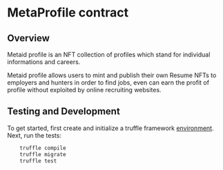 # MetaProfile contract

## Overview

Metaid profile is an NFT collection of profiles which stand for individual informations and careers.

Metaid profile allows users to mint and publish their own Resume NFTs to employers and hunters in order to find jobs, even can earn the profit of profile without exploited by online recruiting websites.

## Testing and Development

To get started, first create and initialize a truffle framework [environment](https://trufflesuite.com/). Next, run the tests:

```bash
    truffle compile
    truffle migrate
    truffle test
```
